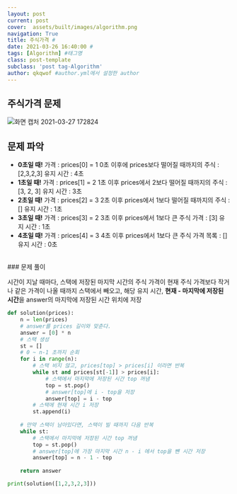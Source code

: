 ```yaml
---
layout: post
current: post
cover:  assets/built/images/algorithm.png
navigation: True
title: 주식가격 #
date: 2021-03-26 16:40:00 #
tags: [Algorithm] #태그명
class: post-template
subclass: 'post tag-Algorithm'
author: qkqwof #author.yml에서 설정한 author
---
```

## 주식가격 문제
![화면 캡처 2021-03-27 172824](https://user-images.githubusercontent.com/76687078/112715116-ef838a00-8f21-11eb-81f8-4c5f0874d13d.png)
## 문제 파악

- **0초일 때!**
가격 : prices[0] = 1
0초 이후에 prices보다
떨어질 때까지의 주식 : [2,3,2,3]
유지 시간 : 4초
- **1초일 때!**
가격 : prices[1] = 2
1초 이후 prices에서 2보다 떨어질 때까지의 주식 : [3, 2, 3]
유지 시간 : 3초
- **2초일 때!**
가격 : prices[2] = 3
2초 이후 prices에서 1보다 떨어질 때까지의 주식 : []
유지 시간 : 1초
- **3초일 때!**
가격 : prices[3] = 2
3초 이후 prices에서 1보다 큰 주식 가격 : [3]
유지 시간 : 1초
- **4초일 때!**
가격 : prices[4] = 3
4초 이후 prices에서 1보다 큰 주식 가격 목록 : []
유지 시간 : 0초
<br>
### 문제 풀이

시간이 지날 때마다, 스택에 저장된 마지막 시간의 주식 가격이 현재 주식 가격보다 작거나 같은 가격이 나올 때까지 스택에서 빼오고, 해당 유지 시간, **현재 - 마지막에 저장된 시간**을 answer의 마지막에 저장된 시간 위치에 저장

``` python
def solution(prices):
    n = len(prices)
    # answer를 prices 길이와 맞춘다.
    answer = [0] * n
    # 스택 생성
    st = []
    # 0 ~ n-1 초까지 순회
    for i in range(n):
        # 스택 비지 않고, prices[top] > prices[i] 이라면 반복
        while st and prices[st[-1]] > prices[i]:
            # 스택에서 마지막에 저장된 시간 top 꺼냄
            top = st.pop()
            # answer[top]에 i - top을 저장
            answer[top] = i - top
        # 스택에 현재 시간 i 저장
        st.append(i)
    
    # 만약 스택이 남아있다면, 스택이 빌 때까지 다음 반복
    while st:
        # 스택에서 마지막에 저장된 시간 top 꺼냄
        top = st.pop()
        # answer[top]에 가장 마지막 시간 n - i 에서 top을 뺸 시간 저장
        answer[top] = n - 1 - top
    
    return answer

print(solution([1,2,3,2,3]))
```